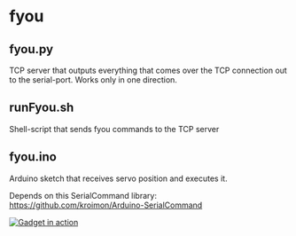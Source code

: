 # fyou

## fyou.py
TCP server that outputs everything that comes over the TCP connection out to the serial-port. Works only in one direction.

## runFyou.sh
Shell-script that sends fyou commands to the TCP server

## fyou.ino
Arduino sketch that receives servo position and executes it.

Depends on this SerialCommand library: https://github.com/kroimon/Arduino-SerialCommand

[![Gadget in action](https://img.youtube.com/vi/ckuvwqOhTls/0.jpg)](https://www.youtube.com/watch?v=ckuvwqOhTls)
